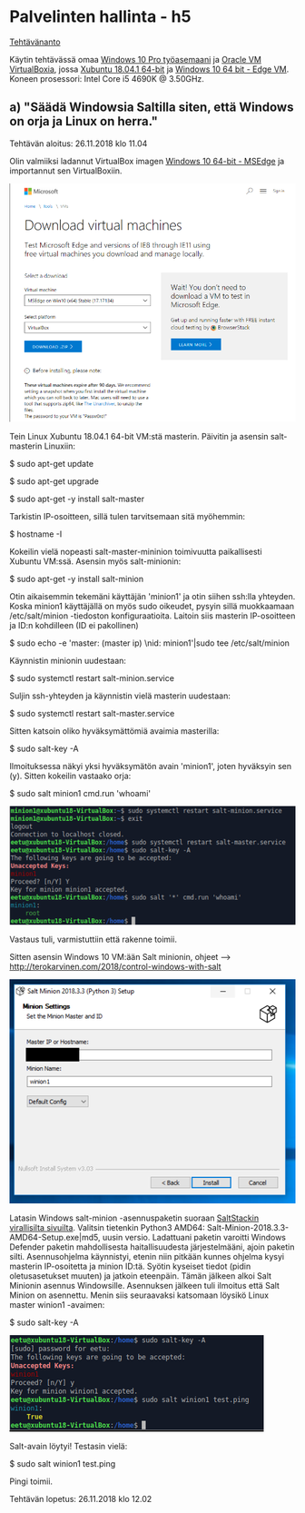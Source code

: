 # Palvelinten hallinta - h5

[Tehtävänanto](http://terokarvinen.com/2018/aikataulu-%E2%80%93-palvelinten-hallinta-ict4tn022-3004-ti-ja-3002-to-%E2%80%93-loppukevat-2018-5p)

Käytin tehtävässä omaa [Windows 10 Pro työasemaani](https://www.microsoft.com/fi-fi/p/windows-10-pro/df77x4d43rkt/48DN) ja [Oracle VM VirtualBoxia](https://www.virtualbox.org/),
jossa [Xubuntu 18.04.1 64-bit](https://xubuntu.org/download#lts) ja [Windows 10 64 bit - Edge VM](https://developer.microsoft.com/en-us/microsoft-edge/tools/vms/). Koneen prosessori: Intel Core i5 4690K @ 3.50GHz.

## a) "Säädä Windowsia Saltilla siten, että Windows on orja ja Linux on herra."

Tehtävän aloitus: 26.11.2018 klo 11.04

Olin valmiiksi ladannut VirtualBox imagen [Windows 10 64-bit - MSEdge](https://developer.microsoft.com/en-us/microsoft-edge/tools/vms/) ja importannut sen VirtualBoxiin.

![alt text](https://github.com/Eetu95/Palvelinten-hallinta-ict4tn022-3004/blob/master/Kuvakaappaukset/114.PNG?raw=true)

Tein Linux Xubuntu 18.04.1 64-bit VM:stä masterin. Päivitin ja asensin salt-masterin Linuxiin:

$ sudo apt-get update

$ sudo apt-get upgrade

$ sudo apt-get -y install salt-master

Tarkistin IP-osoitteen, sillä tulen tarvitsemaan sitä myöhemmin:

$ hostname -I

Kokeilin vielä nopeasti salt-master-mininion toimivuutta paikallisesti Xubuntu VM:ssä. Asensin myös salt-minionin:

$ sudo apt-get -y install salt-minion

Otin aikaisemmin tekemäni käyttäjän 'minion1' ja otin siihen ssh:lla yhteyden. Koska minion1 käyttäjällä on myös sudo oikeudet, pysyin
sillä muokkaamaan /etc/salt/minion -tiedoston konfiguraatioita. Laitoin siis masterin IP-osoitteen ja ID:n kohdilleen (ID ei pakollinen)

$ sudo echo -e 'master: (master ip) \nid: minion1'|sudo tee /etc/salt/minion

Käynnistin minionin uudestaan:

$ sudo systemctl restart salt-minion.service

Suljin ssh-yhteyden ja käynnistin vielä masterin uudestaan:

$ sudo systemctl restart salt-master.service

Sitten katsoin oliko hyväksymättömiä avaimia masterilla:

$ sudo salt-key -A

Ilmoituksessa näkyi yksi hyväksymätön avain 'minion1', joten hyväksyin sen (y). Sitten kokeilin vastaako orja:

$ sudo salt minion1 cmd.run 'whoami'

![alt text](https://github.com/Eetu95/Palvelinten-hallinta-ict4tn022-3004/blob/master/Kuvakaappaukset/115.PNG?raw=true)

Vastaus tuli, varmistuttiin että rakenne toimii.

Sitten asensin Windows 10 VM:ään Salt minionin, ohjeet --> http://terokarvinen.com/2018/control-windows-with-salt

![alt text](https://github.com/Eetu95/Palvelinten-hallinta-ict4tn022-3004/blob/master/Kuvakaappaukset/116.png?raw=true)

Latasin Windows salt-minion -asennuspaketin suoraan [SaltStackin virallisilta sivuilta](https://docs.saltstack.com/en/latest/topics/installation/windows.html). Valitsin tietenkin Python3 AMD64: Salt-Minion-2018.3.3-AMD64-Setup.exe|md5, uusin versio. Ladattuani paketin varoitti Windows Defender paketin mahdollisesta haitallisuudesta järjestelmääni, ajoin paketin silti. Asennusohjelma käynnistyi, etenin niin pitkään kunnes ohjelma kysyi masterin IP-osoitetta ja minion ID:tä. Syötin kyseiset tiedot (pidin oletusasetukset muuten) ja jatkoin eteenpäin. Tämän jälkeen alkoi Salt Minionin asennus Windowsille. Asennuksen jälkeen tuli ilmoitus että Salt Minion on asennettu. Menin siis seuraavaksi katsomaan löysikö Linux master winion1 -avaimen:

$ sudo salt-key -A

![alt text](https://github.com/Eetu95/Palvelinten-hallinta-ict4tn022-3004/blob/master/Kuvakaappaukset/117.PNG?raw=true)

Salt-avain löytyi! Testasin vielä:

$ sudo salt winion1 test.ping

Pingi toimii.

Tehtävän lopetus: 26.11.2018 klo 12.02


